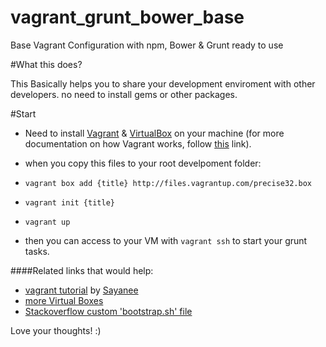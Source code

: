 vagrant_grunt_bower_base
========================

Base Vagrant Configuration with npm, Bower &amp; Grunt ready to use


#What this does?

This Basically helps you to share your development enviroment with other developers. no need to install gems or other packages.

#Start

- Need to install [Vagrant](http://www.vagrantup.com/downloads.html) & [VirtualBox](https://www.virtualbox.org/wiki/Downloads) on your machine (for more documentation on how Vagrant works, follow [this](http://docs.vagrantup.com/v2/) link).

- when you copy this files to your root develpoment folder:
- `vagrant box add {title} http://files.vagrantup.com/precise32.box`
- `vagrant init {title}`
- `vagrant up`

- then you can access to your VM with `vagrant ssh` to start your grunt tasks.

####Related links that would help:
- [vagrant tutorial](https://vimeo.com/64392910) by [Sayanee](http://sayan.ee/)
- [more Virtual Boxes](http://www.vagrantbox.es/)
- [Stackoverflow custom 'bootstrap.sh' file](http://stackoverflow.com/questions/20703399/installing-node-npm-and-then-grunt-and-bower-globally-in-vagrant)

Love your thoughts! :)



